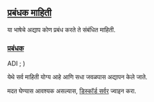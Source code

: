 ## [प्रबंधक माहिती](accent://)

या भाषेचे अद्याप कोण प्रबंध करते ते संबंधित माहिती.

### [प्रबंधक](accent://)

ADI ; )

येथे सर्व माहिती योग्य आहे आणि सधा जवळपास अद्यापन केले जाते.

मदत घेण्यास आवश्यक असल्यास, [डिस्कॉर्ड सर्वर](https://whysoooofurious.netlify.app/discord) ज्वाइन करा.
